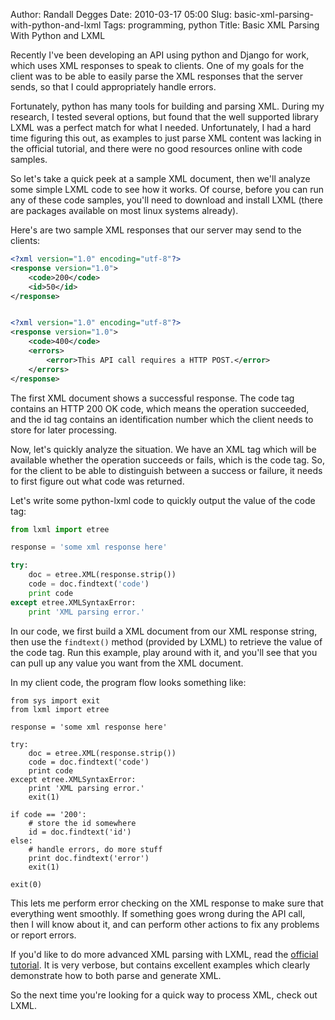 Author: Randall Degges
Date: 2010-03-17 05:00
Slug: basic-xml-parsing-with-python-and-lxml
Tags: programming, python
Title: Basic XML Parsing With Python and LXML


Recently I've been developing an API using python and Django for work, which
uses XML responses to speak to clients. One of my goals for the client was to be
able to easily parse the XML responses that the server sends, so that I could
appropriately handle errors.

Fortunately, python has many tools for building and parsing XML. During my
research, I tested several options, but found that the well supported library
LXML was a perfect match for what I needed. Unfortunately, I had a hard time
figuring this out, as examples to just parse XML content was lacking in the
official tutorial, and there were no good resources online with code samples.

So let's take a quick peek at a sample XML document, then we'll analyze some
simple LXML code to see how it works. Of course, before you can run any of these
code samples, you'll need to download and install LXML (there are packages
available on most linux systems already).

Here's are two sample XML responses that our server may send to the clients:

``` xml
<?xml version="1.0" encoding="utf-8"?>
<response version="1.0">
    <code>200</code>
    <id>50</id>
</response>


<?xml version="1.0" encoding="utf-8"?>
<response version="1.0">
    <code>400</code>
    <errors>
        <error>This API call requires a HTTP POST.</error>
    </errors>
</response>
```

The first XML document shows a successful response. The code tag contains an
HTTP 200 OK code, which means the operation succeeded, and the id tag contains
an identification number which the client needs to store for later processing.

Now, let's quickly analyze the situation. We have an XML tag which will be
available whether the operation succeeds or fails, which is the code tag. So,
for the client to be able to distinguish between a success or failure, it needs
to first figure out what code was returned.

Let's write some python-lxml code to quickly output the value of the code tag:

``` python
from lxml import etree

response = 'some xml response here'

try:
    doc = etree.XML(response.strip())
    code = doc.findtext('code')
    print code
except etree.XMLSyntaxError:
    print 'XML parsing error.'
```

In our code, we first build a XML document from our XML response string, then
use the `findtext()` method (provided by LXML) to retrieve the value of the code
tag. Run this example, play around with it, and you'll see that you can pull up
any value you want from the XML document.

In my client code, the program flow looks something like:

```
from sys import exit
from lxml import etree

response = 'some xml response here'

try:
    doc = etree.XML(response.strip())
    code = doc.findtext('code')
    print code
except etree.XMLSyntaxError:
    print 'XML parsing error.'
    exit(1)

if code == '200':
    # store the id somewhere
    id = doc.findtext('id')
else:
    # handle errors, do more stuff
    print doc.findtext('error')
    exit(1)

exit(0)
```

This lets me perform error checking on the XML response to make sure that
everything went smoothly. If something goes wrong during the API call, then I
will know about it, and can perform other actions to fix any problems or report
errors.

If you'd like to do more advanced XML parsing with LXML, read the [official
tutorial][]. It is very verbose, but contains excellent examples which clearly
demonstrate how to both parse and generate XML.

So the next time you're looking for a quick way to process XML, check out LXML.


  [official tutorial]: http://codespeak.net/lxml/tutorial.html

